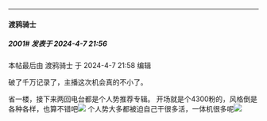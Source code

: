 ﻿
*****

####  渡鸦骑士  
##### 2001#       发表于 2024-4-7 21:56

 本帖最后由 渡鸦骑士 于 2024-4-7 21:58 编辑 

破了千万记录了，主播这次机会真的不小了。

省一楼，接下来两回电台都是个人势推荐专辑。
开场就是个4300粉的，风格倒是各种各样，也算不错吧<img src="https://static.saraba1st.com/image/smiley/face2017/009.gif" referrerpolicy="no-referrer">
个人势大多都被迫自己干很多活，一体机很多呢<img src="https://static.saraba1st.com/image/smiley/face2017/009.gif" referrerpolicy="no-referrer">

